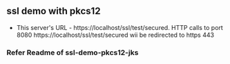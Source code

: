 ##														ssl demo with pkcs12

- This server's URL - https://localhost/ssl/test/secured. HTTP calls to port 8080  https://localhost/ssl/test/secured wii be redirected to https 443 

### Refer Readme of ssl-demo-pkcs12-jks
